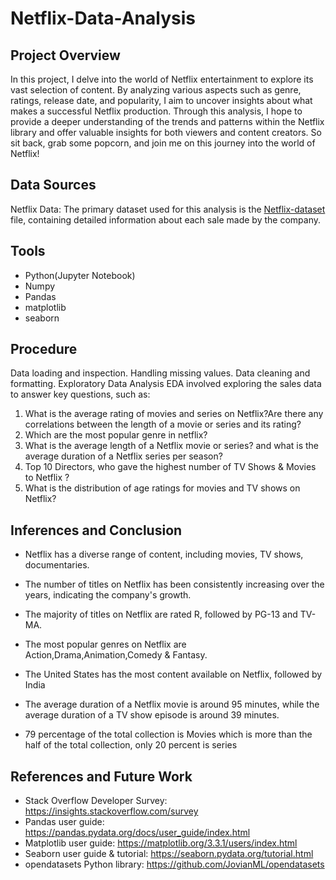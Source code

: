 # Netflix-Data-Analysis
## Project Overview
In this project, I delve into the world of Netflix entertainment to explore its vast selection of content. By analyzing various aspects such as genre, ratings, release date, and popularity, I aim to uncover insights about what makes a successful Netflix production. Through this analysis, I hope to provide a deeper understanding of the trends and patterns within the Netflix library and offer valuable insights for both viewers and content creators. So sit back, grab some popcorn, and join me on this journey into the world of Netflix!

## Data Sources
Netflix Data: The primary dataset used for this analysis is the [Netflix-dataset](https://www.kaggle.com/datasets/dgoenrique/netflix-movies-and-tv-shows) file, containing detailed information about each sale made by the company.

## Tools
- Python(Jupyter Notebook)
- Numpy
- Pandas
- matplotlib
- seaborn
## Procedure
Data loading and inspection.
Handling missing values.
Data cleaning and formatting.
Exploratory Data Analysis
EDA involved exploring the sales data to answer key questions, such as:

1. What is the average rating of movies and series on Netflix?Are there any correlations between the length of a movie or series and its rating?
2. Which are the most popular genre in netflix?
3. What is the average length of a Netflix movie or series? and what is the average duration of a Netflix series per season?
4. Top 10 Directors, who gave the highest number of TV Shows & Movies to Netflix ?
5. What is the distribution of age ratings for movies and TV shows on Netflix?

## Inferences and Conclusion

- Netflix has a diverse range of content, including movies, TV shows, documentaries.

- The number of titles on Netflix has been consistently increasing over the years, indicating the company's growth.

- The majority of titles on Netflix are rated R, followed by PG-13 and TV-MA.

- The most popular genres on Netflix are Action,Drama,Animation,Comedy & Fantasy.

- The United States has the most content available on Netflix, followed by India

- The average duration of a Netflix movie is around 95 minutes, while the average duration of a TV show episode is around 39 minutes.
- 79 percentage of the total collection is Movies which is more than the half of the total collection, only 20 percent is series
## References and Future Work
- Stack Overflow Developer Survey: https://insights.stackoverflow.com/survey
- Pandas user guide: https://pandas.pydata.org/docs/user_guide/index.html
- Matplotlib user guide: https://matplotlib.org/3.3.1/users/index.html
- Seaborn user guide & tutorial: https://seaborn.pydata.org/tutorial.html
- opendatasets Python library: https://github.com/JovianML/opendatasets
